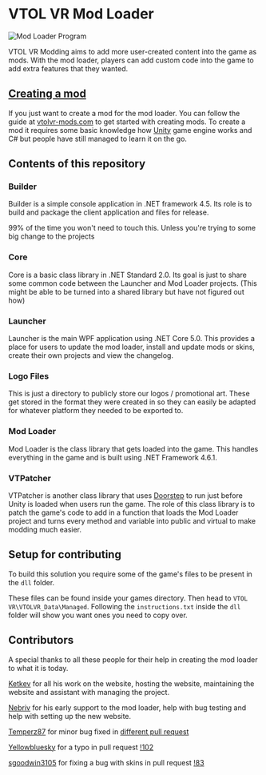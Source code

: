 # VTOL VR Mod Loader

![Mod Loader Program](https://vtolvr-mods.com/static/files/modloader2.gif)

VTOL VR Modding aims to add more user-created content into the game as mods. With the mod loader, players can add custom code into the game to add extra features that they wanted.

## [Creating a mod](https://vtolvr-mods.com/modloader/creating-a-mod "Guide on creating a mod")

If you just want to create a mod for the mod loader. You can follow the guide at [vtolvr-mods.com](https://vtolvr-mods.com/modloader/creating-a-mod "Guide on how to create a mod") to get started with creating mods. To create a mod it requires some basic knowledge how [Unity](https://unity.com/ "Unity Game Engine") game engine works and C# but people have still managed to learn it on the go.

## Contents of this repository
### Builder
Builder is a simple console application in .NET framework 4.5. Its role is to build and package the client application and files for release.

99% of the time you won't need to touch this. Unless you're trying to some big change to the projects

### Core
Core is a basic class library in .NET Standard 2.0. Its goal is just to share some common code between the Launcher and Mod Loader projects. (This might be able to be turned into a shared library but have not figured out how)

### Launcher
Launcher is the main WPF application using .NET Core 5.0. This provides a place for users to update the mod loader, install and update mods or skins, create their own projects and view the changelog.

### Logo Files
This is just a directory to publicly store our logos / promotional art. These get stored in the format they were created in so they can easily be adapted for whatever platform they needed to be exported to.

### Mod Loader
Mod Loader is the class library that gets loaded into the game. This handles everything in the game and is built using .NET Framework 4.6.1.

### VTPatcher
VTPatcher is another class library that uses [Doorstep](https://github.com/NeighTools/UnityDoorstop) to run just before Unity is loaded when users run the game. The role of this class library is to patch the game's code to add in a function that loads the Mod Loader project and turns every method and variable into public and virtual to make modding much easier.

## Setup for contributing
To build this solution you require some of the game's files to be present in the `dll` folder.

These files can be found inside your games directory. Then head to ``VTOL VR\VTOLVR_Data\Managed``. Following the ``instructions.txt`` inside the `dll` folder will show you want ones you need to copy over.

## Contributors

A special thanks to all these people for their help in creating the mod loader to what it is today.

[Ketkev](https://github.com/ketkev "Ketkev's Github") for all his work on the website, hosting the website, maintaining the website and assistant with managing the project.

[Nebriv](https://github.com/nebriv "Nebriv's Github") for his early support to the mod loader, help with bug testing and help with setting up the new website.

[Temperz87](https://gitlab.com/Temperz87) for minor bug fixed in [different pull request](https://gitlab.com/vtolvr-mods/ModLoader/-/merge_requests?scope=all&state=merged&author_username=Temperz87)

[Yellowbluesky](https://gitlab.com/yellowbluesky) for a typo in pull request [!102](https://gitlab.com/vtolvr-mods/ModLoader/-/merge_requests/102)

[sgoodwin3105](https://gitlab.com/sgoodwin3105) for fixing a bug with skins in pull request [!83](https://gitlab.com/vtolvr-mods/ModLoader/-/merge_requests/83)
